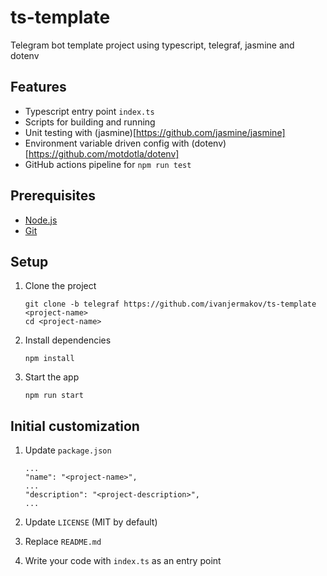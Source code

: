 # ts-template

Telegram bot template project using typescript, telegraf, jasmine and dotenv

## Features

- Typescript entry point `index.ts`
- Scripts for building and running
- Unit testing with (jasmine)[https://github.com/jasmine/jasmine]
- Environment variable driven config with (dotenv)[https://github.com/motdotla/dotenv]
- GitHub actions pipeline for `npm run test`

## Prerequisites

- [Node.js](https://nodejs.org/en/)
- [Git](https://git-scm.com/)

## Setup

1. Clone the project
   ```
   git clone -b telegraf https://github.com/ivanjermakov/ts-template <project-name>
   cd <project-name>
   ```

2. Install dependencies
   ```
   npm install
   ```
3. Start the app
   ```
   npm run start
   ```

## Initial customization

1. Update `package.json`
   ```
   ...
   "name": "<project-name>",
   ...
   "description": "<project-description>",
   ...
   ```

2. Update `LICENSE` (MIT by default)

3. Replace `README.md`

4. Write your code with `index.ts` as an entry point